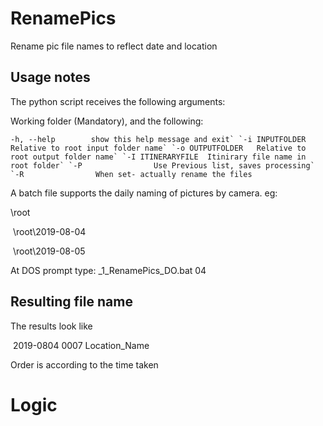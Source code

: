 # RenamePics

Rename pic file names to reflect date and location

## Usage notes

The python script receives the following arguments:

Working folder  (Mandatory), and the following:

 ``-h, --help        show this help message and exit`
  `-i INPUTFOLDER    Relative to root input folder name`
  `-o OUTPUTFOLDER   Relative to root output folder name`
  `-I ITINERARYFILE  Itinirary file name in root folder`
  `-P                Use Previous list, saves processing`
  `-R                When set- actually rename the files``

A batch file supports the daily naming of pictures by camera. eg:

\root

​	\root\2019-08-04

​	\root\2019-08-05

At DOS prompt type:  _1_RenamePics_DO.bat 04



## Resulting file name

The results look like

​	2019-0804 0007 Location_Name

Order is according to the time taken

# Logic

